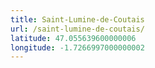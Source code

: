 ```yaml
---
title: Saint-Lumine-de-Coutais
url: /saint-lumine-de-coutais/
latitude: 47.055639600000006
longitude: -1.7266997000000002
---
```

